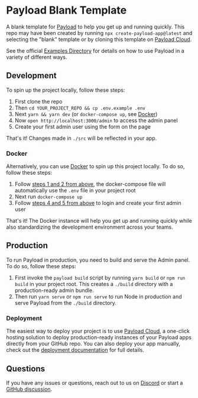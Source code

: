 # Payload Blank Template

A blank template for [Payload](https://github.com/payloadcms/payload) to help you get up and running
quickly. This repo may have been created by running `npx create-payload-app@latest` and selecting
the "blank" template or by cloning this template on
[Payload Cloud](https://payloadcms.com/new/clone/blank).

See the official [Examples Directory](https://github.com/payloadcms/payload/tree/main/examples) for
details on how to use Payload in a variety of different ways.

## Development

To spin up the project locally, follow these steps:

1. First clone the repo
1. Then `cd YOUR_PROJECT_REPO && cp .env.example .env`
1. Next `yarn && yarn dev` (or `docker-compose up`, see [Docker](#docker))
1. Now `open http://localhost:3000/admin` to access the admin panel
1. Create your first admin user using the form on the page

That's it! Changes made in `./src` will be reflected in your app.

### Docker

Alternatively, you can use [Docker](https://www.docker.com) to spin up this project locally. To do
so, follow these steps:

1. Follow [steps 1 and 2 from above](#development), the docker-compose file will automatically use
   the `.env` file in your project root
1. Next run `docker-compose up`
1. Follow [steps 4 and 5 from above](#development) to login and create your first admin user

That's it! The Docker instance will help you get up and running quickly while also standardizing the
development environment across your teams.

## Production

To run Payload in production, you need to build and serve the Admin panel. To do so, follow these
steps:

1. First invoke the `payload build` script by running `yarn build` or `npm run build` in your
   project root. This creates a `./build` directory with a production-ready admin bundle.
1. Then run `yarn serve` or `npm run serve` to run Node in production and serve Payload from the
   `./build` directory.

### Deployment

The easiest way to deploy your project is to use [Payload Cloud](https://payloadcms.com/new/import),
a one-click hosting solution to deploy production-ready instances of your Payload apps directly from
your GitHub repo. You can also deploy your app manually, check out the
[deployment documentation](https://payloadcms.com/docs/production/deployment) for full details.

## Questions

If you have any issues or questions, reach out to us on
[Discord](https://discord.com/invite/payload) or start a
[GitHub discussion](https://github.com/payloadcms/payload/discussions).
